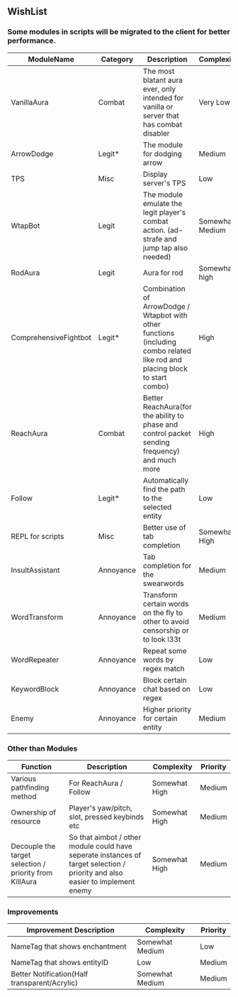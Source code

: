 ## WishList
### Some modules in scripts will be migrated to the client for better performance.

ModuleName | Category | Description | Complexity | Priority 
-----------|----------|-------------|------------|----------
VanillaAura| Combat  | The most blatant aura ever, only intended for vanilla or server that has combat disabler| Very Low | High |
ArrowDodge | Legit*   | The module for dodging arrow | Medium | Somewhat High
TPS        | Misc     | Display server's TPS | Low | Medium
WtapBot    | Legit    | The module emulate the legit player's combat action. (ad-strafe and jump tap also needed) | Somewhat Medium | Somewhat High
RodAura    | Legit    | Aura for rod| Somewhat high | Medium
ComprehensiveFightbot | Legit* | Combination of ArrowDodge / Wtapbot with other functions (including combo related like rod and placing block to start combo) | High | Low
ReachAura  | Combat  | Better ReachAura(for the ability to phase and control packet sending frequency) and much more | High | Low
Follow     | Legit*   | Automatically find the path to the selected entity | Low | Low
REPL for scripts| Misc | Better use of tab completion| Somewhat High | Medium |
InsultAssistant | Annoyance | Tab completion for the swearwords | Medium | Very High
WordTransform | Annoyance | Transform certain words on the fly to other to avoid censorship or to look l33t | Medium | Somewhat High
WordRepeater | Annoyance | Repeat some words by regex match | Low | Medium
KeywordBlock | Annoyance | Block certain chat based on regex | Low | Medium
Enemy | Annoyance | Higher priority for certain entity | Medium | Somewhat Medium



### Other than Modules  

Function  | Description | Complexity | Priority
----------|-------------|------------|----------
Various pathfinding method | For ReachAura / Follow | Somewhat High | Medium
Ownership of resource | Player's yaw/pitch, slot, pressed keybinds etc | Somewhat High | Medium
Decouple the target selection / priority from KillAura | So that aimbot / other module could have seperate instances of target selection / priority and also easier to implement enemy | Somewhat High | Medium 

### Improvements

Improvement Description | Complexity | Priority
------------------------|------------|----------
NameTag that shows enchantment | Somewhat Medium | Low
NameTag that shows entityID | Low | Medium
Better Notification(Half transparent/Acrylic) | Somewhat Medium | Medium
